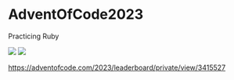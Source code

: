 # AdventOfCode2023
Practicing Ruby

![](https://img.shields.io/badge/stars%20⭐-23-yellow)
![](https://img.shields.io/badge/days%20completed-11-red)

https://adventofcode.com/2023/leaderboard/private/view/3415527
